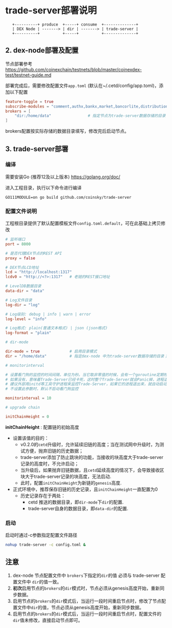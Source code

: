 # trade-server部署说明

```
   +----------+ produce  +-----+ consume  +--------------+
   | DEX Node | -------> | dir | -------> | trade-server | 
   +----------+          +-----+          +--------------+
```

## 2. dex-node部署及配置

节点部署参考 https://github.com/coinexchain/testnets/blob/master/coinexdex-test/testnet-guide.md

部署完成后，需要修改配置文件``app.toml`` (默认在~/.cetd/config/app.toml)，添加以下配置

```toml
feature-toggle = true
subscribe-modules = "comment,authx,bankx,market,bancorlite,distribution"
brokers = [
    "dir:/home/data"                # 指定节点为trade-server数据存储的目录
]
```

brokers配置按实际存储的数据目录填写，修改完后启动节点。

## 3. trade-server部署

### 编译

需要安装Go (推荐12及以上版本) https://golang.org/doc/

进入工程目录，执行以下命令进行编译

```shell
GO111MODULE=on go build github.com/coinsky/trade-server
```

### 配置文件说明

工程根目录提供了默认配置模板文件`config.toml.default`，可在此基础上拷贝修改

```toml
# 监听端口
port = 8000

# 是否代理DEX节点的REST API
proxy = false 

# DEX节点LCD地址
lcd = "http://localhost:1317"
lcdv0 = "http://<?>:1317"   # 老链的REST接口地址

# LevelDB数据目录
data-dir = "data"

# Log文件目录
log-dir = "log"

# Log级别: debug | info | warn | error
log-level = "info"

# Log格式: plain(普通文本格式) | json (json格式)
log-format = "plain"

# dir-mode

dir-mode = true             # 启用目录模式
dir = "/home/data"          # 指定dex-node 中为trade-server数据存储的目录；

# monitorinterval

# 设置看门狗的监控的时间间隔，单位为秒。当它取非零值的时候，会有一个goroutine定期检查是否发生了新的写KV数据库的行为
# 如果没有，意味着Trade-Server已经卡死，这时整个Trade-Server就会Panic掉，进程退出。
# 建议外部用initd等工具守护进程来监控Trade-Server，如果它的进程退出来，就自动启动一个新的进程
# 不设置此参数时，默认不启动看门狗监控

monitorinterval = 10       

# upgrade chain

initChainHeight = 0         
```


**initChainHeight** : 配置链的初始高度

*   设置该值的目的：
    *   v0.2.0的`cetd`升级时，允许延续旧链的高度；当在测试网中升级时，为测试方便，抛弃旧链的历史数据；
    *   trade-server添加了防止跳块的功能，当接收的块高度大于trade-server记录的高度时，不允许启动； 
    *   当升级后，如果抛弃旧链数据，且`cetd`延续高度的情况下，会导致接收区块大于trade-server记录的块高度，无法启动.
    *   此时，配置`initChainHeight`为新链的`genesis`高度.
*   正式环境中，推荐保存旧链的历史记录，且`initChainHeight`一直配置为0
    *   历史记录存在于两处：
        *   cetd 推送的数据目录，即`dir-mode`下`dir`的配置.
        *   trade-server自身的数据目录，即`data-dir`的配置.     
 

### 启动

启动时通过-c参数指定配置文件路径

```bash
nohup trade-server -c config.toml &
```


## 注意

1. dex-node 节点配置文件中 `brokers`下指定的`dir`的值 必须与 trade-server 配置文件中 `dir`的值一致。
2. **初次**启用节点的`brokers`的`dir`模式时，节点必须从genesis高度开始，重新同步数据。
3. 启用节点的`brokers`的`dir`模式后，当运行一段时间重启节点时，修改了节点配置文件中`dir`的值，节点必须从genesis高度开始，重新同步数据。
3. 启用节点的`brokers`的`dir`模式后，当运行一段时间重启节点时，配置文件的`dir`值未修改，直接启动节点即可。
